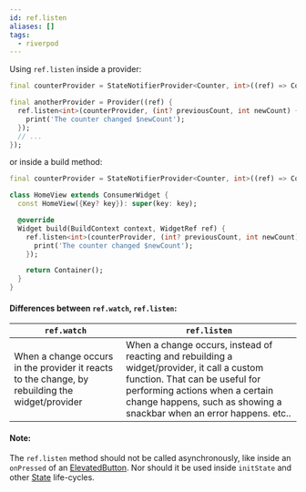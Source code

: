 ```yaml
---
id: ref.listen
aliases: []
tags:
  - riverpod
---
```


Using `ref.listen` inside a provider:

```dart
final counterProvider = StateNotifierProvider<Counter, int>((ref) => Counter(ref));

final anotherProvider = Provider((ref) {
  ref.listen<int>(counterProvider, (int? previousCount, int newCount) {
    print('The counter changed $newCount');
  });
  // ...
});
```

or inside a build method:

```dart
final counterProvider = StateNotifierProvider<Counter, int>((ref) => Counter(ref));

class HomeView extends ConsumerWidget {
  const HomeView({Key? key}): super(key: key);

  @override
  Widget build(BuildContext context, WidgetRef ref) {
    ref.listen<int>(counterProvider, (int? previousCount, int newCount) {
      print('The counter changed $newCount');
    });

    return Container();
  }
}
```

#### Differences between `ref.watch`, `ref.listen`:

| **`ref.watch`**                                                                                 | **`ref.listen`**                                                                                                                                                                                                                        |
| ----------------------------------------------------------------------------------------------- | --------------------------------------------------------------------------------------------------------------------------------------------------------------------------------------------------------------------------------------- |
| When a change occurs in the provider it reacts to the change, by rebuilding the widget/provider | When a change occurs, instead of reacting and rebuilding a widget/provider, it call a custom function. That can be useful for performing actions when a certain change happens, such as showing a snackbar when an error happens. etc.. |

#### Note:

The `ref.listen` method should not be called asynchronously, like inside an `onPressed` of an [ElevatedButton](https://api.flutter.dev/flutter/material/ElevatedButton-class.html). Nor should it be used inside `initState` and other [State](https://api.flutter.dev/flutter/widgets/State-class.html) life-cycles.

